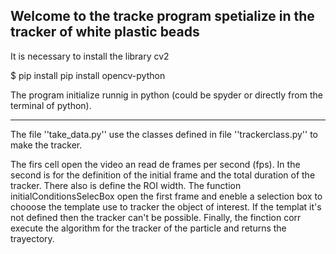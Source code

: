 Welcome to the tracke program spetialize in the tracker of white plastic beads
-----------------------------------------------------------------------------------------------------------------------------------------------------
It is necessary to install the library cv2 

$ pip install pip install opencv-python

The program initialize runnig in python (could be spyder or directly from the terminal of python).

------------------------------------------------------------------------------------------------------------------------------------------------------

The file ''take_data.py'' use the classes defined in file ''trackerclass.py'' to make the tracker. 

The firs cell open the video an read de frames per second (fps). In the second is for the definition of the initial frame and the total duration of the tracker. There also is define the ROI width. The function initialConditionsSelecBox open the first frame and eneble a selection box to chooose the template use to tracker the object of interest. If the templat it's not defined then the tracker can't be possible. Finally, the finction corr execute the algorithm for the tracker of the particle and returns the trayectory. 
